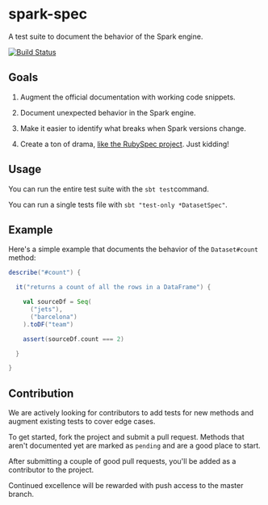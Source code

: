 # spark-spec

A test suite to document the behavior of the Spark engine.

[![Build Status](https://travis-ci.org/snithish/spark-spec.svg?branch=master)](https://travis-ci.org/snithish/spark-spec)

## Goals

1. Augment the official documentation with working code snippets.

2. Document unexpected behavior in the Spark engine.

3. Make it easier to identify what breaks when Spark versions change.

4. Create a ton of drama, [like the RubySpec project](https://news.ycombinator.com/item?id=8821015).  Just kidding!

## Usage

You can run the entire test suite with the `sbt test`command.

You can run a single tests file with `sbt "test-only *DatasetSpec"`.

## Example

Here's a simple example that documents the behavior of the `Dataset#count` method:

```scala
describe("#count") {

  it("returns a count of all the rows in a DataFrame") {

    val sourceDf = Seq(
      ("jets"),
      ("barcelona")
    ).toDF("team")

    assert(sourceDf.count === 2)

  }

}
```

## Contribution

We are actively looking for contributors to add tests for new methods and augment existing tests to cover edge cases.

To get started, fork the project and submit a pull request.  Methods that aren't documented yet are marked as `pending` and are a good place to start.

After submitting a couple of good pull requests, you'll be added as a contributor to the project.

Continued excellence will be rewarded with push access to the master branch.

